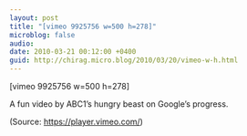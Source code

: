 ```yaml
---
layout: post
title: "[vimeo 9925756 w=500 h=278]"
microblog: false
audio: 
date: 2010-03-21 00:12:00 +0400
guid: http://chirag.micro.blog/2010/03/20/vimeo-w-h.html
---
```

<p>[vimeo 9925756 w=500 h=278]</p>
<p>A fun video by ABC1’s hungry beast on Google’s progress.</p>
<p>(Source: <a href="https://player.vimeo.com/" target="_blank">https://player.vimeo.com/</a>)</p>
